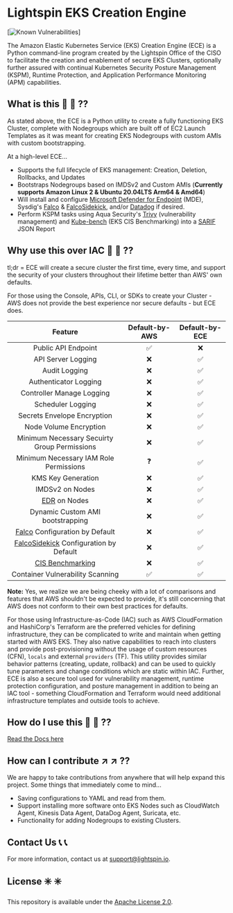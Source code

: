 # Lightspin EKS Creation Engine

[![Known Vulnerabilities](https://snyk.io/test/github/jonrau-lightspin/eks-creation-engine/badge.svg)]

The Amazon Elastic Kubernetes Service (EKS) Creation Engine (ECE) is a Python command-line program created by the Lightspin Office of the CISO to facilitate the creation and enablement of secure EKS Clusters, optionally further assured with continual Kubernetes Security Posture Management (KSPM), Runtime Protection, and Application Performance Monitoring (APM) capabilities.

## What is this :eyes: :eyes: ?? 

As stated above, the ECE is a Python utility to create a fully functioning EKS Cluster, complete with Nodegroups which are built off of EC2 Launch Templates as it was meant for creating EKS Nodegroups with custom AMIs with custom bootstrapping.

At a high-level ECE...

- Supports the full lifecycle of EKS management: Creation, Deletion, Rollbacks, and Updates
- Bootstraps Nodegroups based on IMDSv2 and Custom AMIs (**Currently supports Amazon Linux 2 & Ubuntu 20.04LTS Arm64 & Amd64**)
- Will install and configure [Microsoft Defender for Endpoint](https://docs.microsoft.com/en-us/microsoft-365/security/defender-endpoint/microsoft-defender-endpoint?view=o365-worldwide) (MDE), Sysdig's [Falco](https://github.com/falcosecurity/falco) & [FalcoSidekick](https://github.com/falcosecurity/falcosidekick), and/or [Datadog](https://docs.datadoghq.com/agent/kubernetes/?tab=helm) if desired.
- Perform KSPM tasks using Aqua Security's [Trivy](https://github.com/aquasecurity/trivy) (vulnerability management) and [Kube-bench](https://github.com/aquasecurity/kube-bench) (EKS CIS Benchmarking) into a [SARIF](https://sarifweb.azurewebsites.net/) JSON Report

## Why use this over IAC :raised_eyebrow: :raised_eyebrow: ??

tl;dr = ECE will create a secure cluster the first time, every time, and support the security of your clusters throughout their lifetime better than AWS' own defaults.

For those using the Console, APIs, CLI, or SDKs to create your Cluster - AWS does not provide the best experience nor secure defaults - but ECE does.

 Feature | Default-by-AWS | Default-by-ECE |
| :---:        |     :---:      |         :---: |
| Public API Endpoint | :white_check_mark: | :x: |
| API Server Logging | :x: | :white_check_mark: |
| Audit Logging | :x: | :white_check_mark: |
| Authenticator Logging | :x: | :white_check_mark: |
| Controller Manage Logging | :x: | :white_check_mark: |
| Scheduler Logging | :x: | :white_check_mark: |
| Secrets Envelope Encryption | :x: | :white_check_mark: |
| Node Volume Encryption | :x: | :white_check_mark: |
| Minimum Necessary Secuirty Group Permissions | :x: | :white_check_mark: |
| Minimum Necessary IAM Role Permissions | :question: | :white_check_mark: |
| KMS Key Generation | :x: | :white_check_mark: |
| IMDSv2 on Nodes | :x: | :white_check_mark: |
| [EDR](https://docs.microsoft.com/en-us/microsoft-365/security/defender-endpoint/microsoft-defender-endpoint?view=o365-worldwide) on Nodes | :x: | :white_check_mark: |
| Dynamic Custom AMI bootstrapping | :x: | :white_check_mark: |
| [Falco](https://github.com/falcosecurity/falco) Configuration by Default | :x: | :white_check_mark: |
| [FalcoSidekick](https://github.com/falcosecurity/falcosidekick) Configuration by Default | :x: | :white_check_mark: |
| [CIS Benchmarking](https://github.com/aquasecurity/kube-bench) | :x: | :white_check_mark: |
| Container Vulnerability Scanning | :white_check_mark: | :white_check_mark: |

**Note:** Yes, we realize we are being cheeky with a lot of comparisons and features that AWS shouldn't be expected to provide, it's still concerning that AWS does not conform to their own best practices for defaults.

For those using Infrastructure-as-Code (IAC) such as AWS CloudFormation and HashiCorp's Terraform are the preferred vehicles for defining infrastructure, they can be complicated to write and maintain when getting started with AWS EKS. They also native capabilities to reach into clusters and provide post-provisioning without the usage of custom resources (CFN), `locals` and external `providers` (TF). This utility provides similar behavior patterns (creating, update, rollback) and can be used to quickly tune parameters and change conditions which are static within IAC. Further, ECE is also a secure tool used for vulnerability management, runtime protection configuration, and posture management in addition to being an IAC tool - something CloudFormation and Terraform would need additional infrastructure templates and outside tools to achieve.

## How do I use this :thinking: :thinking: ??

[Read the Docs here](./docs/HOWTO.md)

## How can I contribute :arrow_upper_right: :arrow_upper_right: ??

We are happy to take contributions from anywhere that will help expand this project. Some things that immediately come to mind...

- Saving configurations to YAML and read from them.
- Support installing more software onto EKS Nodes such as CloudWatch Agent, Kinesis Data Agent, DataDog Agent, Suricata, etc.
- Functionality for adding Nodegroups to existing Clusters.

## Contact Us :telephone_receiver: :telephone_receiver:

For more information, contact us at support@lightspin.io.

## License :eight_spoked_asterisk: :eight_spoked_asterisk:

This repository is available under the [Apache License 2.0](https://github.com/lightspin-tech/red-kube/blob/main/LICENSE).